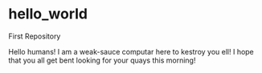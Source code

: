# hello_world
First Repository

Hello humans! I am a weak-sauce computar here to kestroy you ell! I hope that you all get bent looking for your quays this morning!
